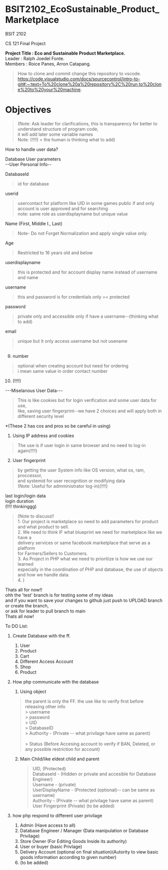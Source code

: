 ﻿# BSIT2102_EcoSustainable_Product_Marketplace
BSIT 2102<br>

CS 121 Final Project <br>

**Project Title : Eco and Sustainable Product Marketplace.**<br>
Leader : Ralph Joedel Fonte.<br>
Members :  Roice Panes, Arron Catapang.<br>


> How to clone and commit change this repository to vscode.<br>
https://code.visualstudio.com/docs/sourcecontrol/intro-to-git#:~:text=To%20clone%20a%20repository%2C%20run,to%20clone%20to%20your%20machine.

# Objectives

> (Note: Ask leader for clarifications, this is transparency for better to understand structure of program code,<br>
>it will add later some variable names<br> 
>Note: (!!!!) = the human is thinking what to add)<br> 

How to handle user data?<br>

Database User parameters<br>
--User Personal Info--<br>

DatabaseId<br>
> id for database

userid                             
>usercontact for platform like UID in some games
>public if and only account is user approved and for searching <br>
>note: same role as userdisplayname but unique value<br>

Name (First, Middle I., Last)
>Note- Do not Forget Normalization and apply single value only.<br>

Age                                
>Restricted to 16 years old and below<br>

userdisplayname                    
>this is protected and for account display name instead of username and name<br>

username
>this and password is for credentials only == protected<br>

password 
>private only and accessible only if have a username--(thinking what to add)<br>

email
>unique but it only access username but not usename<br><br>

9. number
>optional when creating account but need for ordering <br>
>i mean same value in order contact number<br>

10. (!!!!)

---Miselanous User Data---
>This is like cookies but for login verification and some user data for use,<br>
>like, saving user fingerprint--we have 2 choices and will apply both in different security level<br> 

*(These 2 has cos and pros so be careful in using)<br> 
1. Using IP address and cookies 
>The use is if user login in same browser and no need to log-in again(!!!!)

2. User fingerprint 
> by getting the user System info like OS version, what os, ram, proccessor, <br> and systemid for user recognition or modifying data<br> 
>(Note: Useful for admministrator log-in)(!!!!)<br>

last login/login data<br> 
login duration<br> 
(!!!! thinkinggg)<br> 

>(Note to discuss!!<br> 
    1. Our project is marketplace so need to add parameters for product and what product to sell.<br>
    2. We need to think IF what blueprint we need for marketplace like we have a<br> delivery services or same facebook marketplace that serve as a platform<br> for Farmers/Sellers to Customers.<br>
    3. As Project in PHP what we need to prioritize is how we use our learned <br>especially in the coordination of PHP and database, the use of objects <br>and how we handle data.<br>
    4.  )

Thats all for now!!<br>
ohh the 'test' branch is for testing some of my ideas <br>
and if you want to save your changes to github just push to UPLOAD branch or create the branch,<br>
or ask for leader to pull branch to main<br>
Thats all now!<br>

To DO List: <br>
1. Create  Database with the ff.<br>
    1. User<br>
    2. Product<br>
    3. Cart<br>
    4. Different Access Account<br>
    5. Shop<br>
    6. Product<br>

2. How php communicate with the database<br>
    1. Using object 
    > the parent is only the FF. the use like to verify first before releasing other info<br>
        > username<br>
        > password<br>
        > UID<br>
        > DatabaseID<br>
        > Authority - (Private -- what privilage have same as parent) <br>  
        > Status (Before Accesing account to verify if BAN, Deleted, or any possible restriction for account)<br>

    2. Main Child/like eldest child and parent  <br>
        > UID, (Protected) <br>
        > DatabaseId - (Hidden or private and accesible for Database Engineer)<br>
        > Username - (private)<br>
        > UserDisplayName -  (Protected (optional)-- can be same as username)<br>
        > Authority - (Private -- what privilage have same as parent)
        > User Fingerprint (Private)
        > (to be added)<br>

3. how php respond to different user privilage<br>
    1. Admin (Have access to all)<br>
    2. Database Engineer / Manager (Data manipulation or Database Privilage)<br>
    3. Store Owner (For Editing Goods Inside its authority)<br>
    4. User or buyer (basic Privlage)<br>
    5. Delivery Account (optional on final situation)(Autority to view basic goods information according to given number)<br>
    6. (to be added)<br>